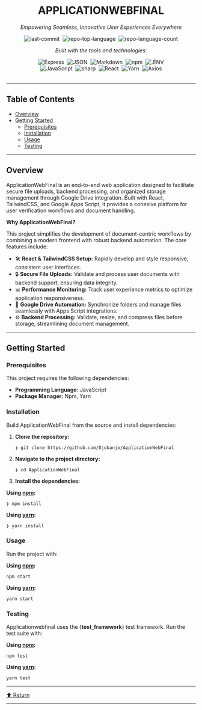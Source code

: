 <div class="border border-border rounded-lg bg-background p-6 shadow-sm"><div class="prose prose-sm md:prose-base lg:prose-lg max-w-none prose-headings:font-bold prose-a:text-blue-600"><div id="top" class="">

<div align="center" class="text-center">
<h1>APPLICATIONWEBFINAL</h1>
<p><em>Empowering Seamless, Innovative User Experiences Everywhere</em></p>

<img alt="last-commit" src="https://img.shields.io/github/last-commit/Djobanjo/ApplicationWebFinal?style=flat&amp;logo=git&amp;logoColor=white&amp;color=0080ff" class="inline-block mx-1" style="margin: 0px 2px;">
<img alt="repo-top-language" src="https://img.shields.io/github/languages/top/Djobanjo/ApplicationWebFinal?style=flat&amp;color=0080ff" class="inline-block mx-1" style="margin: 0px 2px;">
<img alt="repo-language-count" src="https://img.shields.io/github/languages/count/Djobanjo/ApplicationWebFinal?style=flat&amp;color=0080ff" class="inline-block mx-1" style="margin: 0px 2px;">
<p><em>Built with the tools and technologies:</em></p>
<img alt="Express" src="https://img.shields.io/badge/Express-000000.svg?style=flat&amp;logo=Express&amp;logoColor=white" class="inline-block mx-1" style="margin: 0px 2px;">
<img alt="JSON" src="https://img.shields.io/badge/JSON-000000.svg?style=flat&amp;logo=JSON&amp;logoColor=white" class="inline-block mx-1" style="margin: 0px 2px;">
<img alt="Markdown" src="https://img.shields.io/badge/Markdown-000000.svg?style=flat&amp;logo=Markdown&amp;logoColor=white" class="inline-block mx-1" style="margin: 0px 2px;">
<img alt="npm" src="https://img.shields.io/badge/npm-CB3837.svg?style=flat&amp;logo=npm&amp;logoColor=white" class="inline-block mx-1" style="margin: 0px 2px;">
<img alt=".ENV" src="https://img.shields.io/badge/.ENV-ECD53F.svg?style=flat&amp;logo=dotenv&amp;logoColor=black" class="inline-block mx-1" style="margin: 0px 2px;">
<br>
<img alt="JavaScript" src="https://img.shields.io/badge/JavaScript-F7DF1E.svg?style=flat&amp;logo=JavaScript&amp;logoColor=black" class="inline-block mx-1" style="margin: 0px 2px;">
<img alt="sharp" src="https://img.shields.io/badge/sharp-99CC00.svg?style=flat&amp;logo=sharp&amp;logoColor=white" class="inline-block mx-1" style="margin: 0px 2px;">
<img alt="React" src="https://img.shields.io/badge/React-61DAFB.svg?style=flat&amp;logo=React&amp;logoColor=black" class="inline-block mx-1" style="margin: 0px 2px;">
<img alt="Yarn" src="https://img.shields.io/badge/Yarn-2C8EBB.svg?style=flat&amp;logo=Yarn&amp;logoColor=white" class="inline-block mx-1" style="margin: 0px 2px;">
<img alt="Axios" src="https://img.shields.io/badge/Axios-5A29E4.svg?style=flat&amp;logo=Axios&amp;logoColor=white" class="inline-block mx-1" style="margin: 0px 2px;">
</div>
<br>
<hr>
<h2>Table of Contents</h2>
<ul class="list-disc pl-4 my-0">
<li class="my-0"><a href="#overview">Overview</a></li>
<li class="my-0"><a href="#getting-started">Getting Started</a>
<ul class="list-disc pl-4 my-0">
<li class="my-0"><a href="#prerequisites">Prerequisites</a></li>
<li class="my-0"><a href="#installation">Installation</a></li>
<li class="my-0"><a href="#usage">Usage</a></li>
<li class="my-0"><a href="#testing">Testing</a></li>
</ul>
</li>
</ul>
<hr>
<h2>Overview</h2>
<p>ApplicationWebFinal is an end-to-end web application designed to facilitate secure file uploads, backend processing, and organized storage management through Google Drive integration. Built with React, TailwindCSS, and Google Apps Script, it provides a cohesive platform for user verification workflows and document handling.</p>
<p><strong>Why ApplicationWebFinal?</strong></p>
<p>This project simplifies the development of document-centric workflows by combining a modern frontend with robust backend automation. The core features include:</p>
<ul class="list-disc pl-4 my-0">
<li class="my-0">🛠️ <strong>React &amp; TailwindCSS Setup:</strong> Rapidly develop and style responsive, consistent user interfaces.</li>
<li class="my-0">🔒 <strong>Secure File Uploads:</strong> Validate and process user documents with backend support, ensuring data integrity.</li>
<li class="my-0">📊 <strong>Performance Monitoring:</strong> Track user experience metrics to optimize application responsiveness.</li>
<li class="my-0">📁 <strong>Google Drive Automation:</strong> Synchronize folders and manage files seamlessly with Apps Script integrations.</li>
<li class="my-0">⚙️ <strong>Backend Processing:</strong> Validate, resize, and compress files before storage, streamlining document management.</li>
</ul>
<hr>
<h2>Getting Started</h2>
<h3>Prerequisites</h3>
<p>This project requires the following dependencies:</p>
<ul class="list-disc pl-4 my-0">
<li class="my-0"><strong>Programming Language:</strong> JavaScript</li>
<li class="my-0"><strong>Package Manager:</strong> Npm, Yarn</li>
</ul>
<h3>Installation</h3>
<p>Build ApplicationWebFinal from the source and install dependencies:</p>
<ol>
<li class="my-0">
<p><strong>Clone the repository:</strong></p>
<pre><code class="language-sh">❯ git clone https://github.com/Djobanjo/ApplicationWebFinal
</code></pre>
</li>
<li class="my-0">
<p><strong>Navigate to the project directory:</strong></p>
<pre><code class="language-sh">❯ cd ApplicationWebFinal
</code></pre>
</li>
<li class="my-0">
<p><strong>Install the dependencies:</strong></p>
</li>
</ol>
<p><strong>Using <a href="https://www.npmjs.com/">npm</a>:</strong></p>
<pre><code class="language-sh">❯ npm install
</code></pre>
<p><strong>Using <a href="https://yarnpkg.com/">yarn</a>:</strong></p>
<pre><code class="language-sh">❯ yarn install
</code></pre>
<h3>Usage</h3>
<p>Run the project with:</p>
<p><strong>Using <a href="https://www.npmjs.com/">npm</a>:</strong></p>
<pre><code class="language-sh">npm start
</code></pre>
<p><strong>Using <a href="https://yarnpkg.com/">yarn</a>:</strong></p>
<pre><code class="language-sh">yarn start
</code></pre>
<h3>Testing</h3>
<p>Applicationwebfinal uses the {<strong>test_framework</strong>} test framework. Run the test suite with:</p>
<p><strong>Using <a href="https://www.npmjs.com/">npm</a>:</strong></p>
<pre><code class="language-sh">npm test
</code></pre>
<p><strong>Using <a href="https://yarnpkg.com/">yarn</a>:</strong></p>
<pre><code class="language-sh">yarn test
</code></pre>
<hr>
<div align="left" class=""><a href="#top">⬆ Return</a></div>
<hr></div></div></div>
